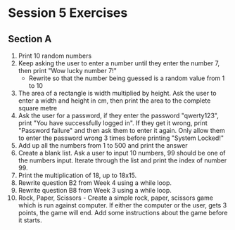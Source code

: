 # Session 5 Exercises
## Section A
1. Print 10 random numbers
2. Keep asking the user to enter a number until they enter the number 7, then print "Wow lucky number 7!"
    - Rewrite so that the number being guessed is a random value from 1 to 10
3. The area of a rectangle is width multiplied by height. Ask the user to enter a width and height in cm, then print the area to the complete square metre
4. Ask the user for a password, if they enter the password "qwerty123", print "You have successfully logged in". If they get it wrong, print "Password failure" and then ask them to enter it again. Only allow them to enter the password wrong 3 times before printing "System Locked!"
5. Add up all the numbers from 1 to 500 and print the answer
6. Create a blank list. Ask a user to input 10 numbers, 99 should be one of the numbers input. Iterate through the list and print the index of number 99.
7. Print the multiplication of 18, up to 18x15.
8. Rewrite question B2 from Week 4 using a while loop.
9. Rewrite question B8 from Week 3 using a while loop.
10. Rock, Paper, Scissors - Create a simple rock, paper, scissors game which is run against computer. If either the computer or the user, gets 3 points, the game will end. Add some instructions about the game before it starts.
